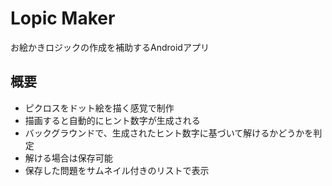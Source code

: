 # Lopic Maker
お絵かきロジックの作成を補助するAndroidアプリ

## 概要
- ピクロスをドット絵を描く感覚で制作
- 描画すると自動的にヒント数字が生成される
- バックグラウンドで、生成されたヒント数字に基づいて解けるかどうかを判定
- 解ける場合は保存可能
- 保存した問題をサムネイル付きのリストで表示
